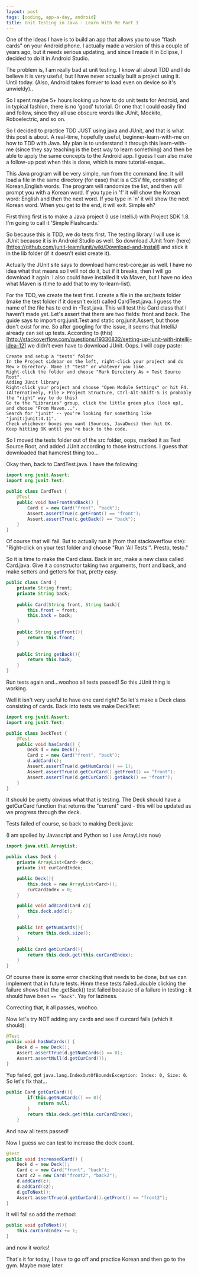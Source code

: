 ```yaml
---
layout: post
tags: [coding, app-a-day, android]
title: Unit Testing in Java - Learn With Me Part 1
---
```


One of the ideas I have is to build an app that allows you to use "flash cards" on your Android phone. I actually made a version of this a couple of years ago, but it needs serious updating, and since I made it in Eclipse, I decided to do it in Android Studio.

The problem is, I am really bad at unit testing. I know all about TDD and I do believe it is very useful, but I have never actually built a project using it. Until today. (Also, Android takes forever to load even on device so it's unwieldy)..


So I spent maybe 5+ hours looking up how to do unit tests for Android, and in typical fashion, there is no 'good' tutorial. Or one that I could easily find and follow, since they all use obscure words like JUnit, Mockito, Roboelectric, and so on.

So I decided to practice TDD JUST using java and JUnit, and that is what this post is about. A real-time, hopefully useful, beginner-learn-with-me on how to TDD with Java. My plan is to understand it through this learn-with-me (since they say teaching is the best way to learn something) and then be able to apply the same concepts to the Android app.
I guess I can also make a follow-up post when this is done, which is more tutorial-esque..


This Java program will be very simple, run from the command line. It will load a file in the same directory (for ease) that is a CSV file, consisting of Korean,English words. 
The program will randomize the list, and then will prompt you with a Korean word. If you type in 'f' it will show the Korean word: English and then the next word. If you type in 'n' it will show the next Korean word. When you get to the end, it will exit. Simple eh?


First thing first is to make a Java project (I use IntelliJ) with Project SDK 1.8. I'm going to call it 'Simple Flashcards.'

So because this is TDD, we do tests first. The testing library I will use is JUnit because it is in Android Studio as well. So download JUnit from (here)[https://github.com/junit-team/junit/wiki/Download-and-Install] and stick it in the lib folder (if it doesn't exist create it).

Actually the JUnit site says to download hamcrest-core.jar as well. I have no idea what that means so I will not do it, but if it breaks, then I will go download it again.  I also could have installed it via Maven, but I have no idea what Maven is (time to add that to my to-learn-list).

For the TDD, we create the test first. I create a file in the src/tests folder (make the test folder if it doesn't exist) called CardTest.java. I guess the name of the file has to end in -Test.java. This will test this Card class that I haven't made yet.
Let's assert that there are two fields: front and back. The guide says to import org.junit.Test and static org.junit.Assert, but those don't exist for me.  So after googling for the issue, it seems that IntelliJ already can set up tests.
According to (this)[http://stackoverflow.com/questions/19330832/setting-up-junit-with-intellij-idea-12] we didn't even have to download JUnit. Oops. I will copy paste:

```
Create and setup a "tests" folder
In the Project sidebar on the left, right-click your project and do New > Directory. Name it "test" or whatever you like.
Right-click the folder and choose "Mark Directory As > Test Source Root".
Adding JUnit library
Right-click your project and choose "Open Module Settings" or hit F4. (Alternatively, File > Project Structure, Ctrl-Alt-Shift-S is probably the "right" way to do this)
Go to the "Libraries" group, click the little green plus (look up), and choose "From Maven...".
Search for "junit" -- you're looking for something like "junit:junit:4.11".
Check whichever boxes you want (Sources, JavaDocs) then hit OK.
Keep hitting OK until you're back to the code.
```

So I moved the tests folder out of the src folder, oops, marked it as Test Source Root, and added JUnit according to those instructions. I guess that downloaded that hamcrest thing too...

Okay then, back to CardTest.java. I have the following:

```java
import org.junit.Assert;
import org.junit.Test;

public class CardTest {
    @Test
    public void hasFrontAndBack() {
        Card c = new Card("front", "back");
        Assert.assertTrue(c.getFront() == "front");
        Assert.assertTrue(c.getBack() == "back");
    }
}
```

Of course that will fail. But to actually run it (from that stackoverflow site): "Right-click on your test folder and choose "Run 'All Tests'". Presto, testo."


So it is time to make the Card class. Back in src, make a new class called Card.java. Give it a constructor taking two arguments, front and back, and make setters and getters for that, pretty easy.

```java
public class Card {
    private String front;
    private String back;
    
    public Card(String front, String back){
        this.front = front;
        this.back = back;
    }
    
    public String getFront(){
        return this.front;
    }
    
    public String getBack(){
        return this.back;
    }
}
```

Run tests again and...woohoo all tests passed! So this JUnit thing is working.

Well it isn't very useful to have one card right? So let's make a Deck class consisting of cards.  Back into tests we make DeckTest:

```java
import org.junit.Assert;
import org.junit.Test;

public class DeckTest {
    @Test
    public void hasCards() {
        Deck d = new Deck();
        Card c = new Card("front", "back");
        d.addCard(c);
        Assert.assertTrue(d.getNumCards() == 1);
        Assert.assertTrue(d.getCurCard().getFront() == "front");
        Assert.assertTrue(d.getCurCard().getBack() == "front");
    }
}
```

It should be pretty obvious what that is testing. The Deck should have a getCurCard function that returns the "current" card - this will be updated as we progress through the deck.

Tests failed of course, so back to making Deck.java:

(I am spoiled by Javascript and Python so I use ArrayLists now)

```java
import java.util.ArrayList;

public class Deck {
    private ArrayList<Card> deck;
    private int curCardIndex;

    public Deck(){
        this.deck = new ArrayList<Card>();
        curCardIndex = 0;
    }

    public void addCard(Card c){
        this.deck.add(c);
    }

    public int getNumCards(){
        return this.deck.size();
    }

    public Card getCurCard(){
        return this.deck.get(this.curCardIndex);
    }
}
```

Of course there is some error checking that needs to be done, but we can implement that in future tests.  Hmm these tests failed..double clicking the failure shows that the .getBack() test failed because of a failure in testing : it should have been `== "back"`. Yay for laziness.

Correcting that, it all passes, woohoo.

Now let's try NOT adding any cards and see if curcard fails (which it should):

```java
@Test
public void hasNoCards() {
    Deck d = new Deck();
    Assert.assertTrue(d.getNumCards() == 0);
    Assert.assertNull(d.getCurCard());
}
```

Yup failed, got `java.lang.IndexOutOfBoundsException: Index: 0, Size: 0`. So let's fix that...

```java
public Card getCurCard(){
        if(this.getNumCards() == 0){
            return null;
        }
        return this.deck.get(this.curCardIndex);
    }
```

And now all tests passed! 

Now I guess we can test to increase the deck count. 

```java
@Test
public void increasedCard() {
    Deck d = new Deck();
    Card c = new Card("front", "back");
    Card c2 = new Card("front2", "back2");
    d.addCard(c);
    d.addCard(c2);
    d.goToNext();
    Assert.assertTrue(d.getCurCard().getFront() == "front2");
}
```

It will fail so add the method:
```java
public void goToNext(){
    this.curCardIndex += 1;
}
```
and now it works!

That's it for today, I have to go off and practice Korean and then go to the gym. Maybe more later.